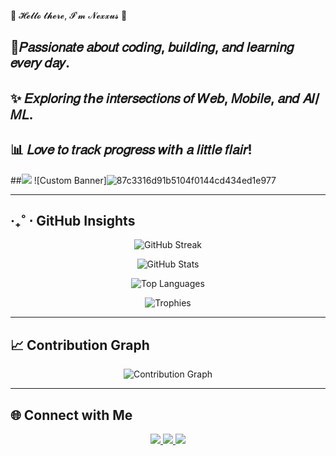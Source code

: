 🎐 𝓗𝓮𝓵𝓵𝓸 𝓽𝓱𝓮𝓻𝓮, 𝓘'𝓶 𝓝𝓮𝔁𝔁𝓾𝓼 🌸 

## 🎎𝑃𝑎𝑠𝑠𝑖𝑜𝑛𝑎𝑡𝑒 𝑎𝑏𝑜𝑢𝑡 𝑐𝑜𝑑𝑖𝑛𝑔, 𝑏𝑢𝑖𝑙𝑑𝑖𝑛𝑔, 𝑎𝑛𝑑 𝑙𝑒𝑎𝑟𝑛𝑖𝑛𝑔 𝑒𝑣𝑒𝑟𝑦 𝑑𝑎𝑦.
## ✨ 𝐸𝑥𝑝𝑙𝑜𝑟𝑖𝑛𝑔 𝑡ℎ𝑒 𝑖𝑛𝑡𝑒𝑟𝑠𝑒𝑐𝑡𝑖𝑜𝑛𝑠 𝑜𝑓 **𝑊𝑒𝑏, 𝑀𝑜𝑏𝑖𝑙𝑒, 𝑎𝑛𝑑 𝐴𝐼/𝑀𝐿**.
## 📊 𝐿𝑜𝑣𝑒 𝑡𝑜 𝑡𝑟𝑎𝑐𝑘 𝑝𝑟𝑜𝑔𝑟𝑒𝑠𝑠 𝑤𝑖𝑡ℎ 𝑎 𝑙𝑖𝑡𝑡𝑙𝑒 𝑓𝑙𝑎𝑖𝑟!  
##<img src="https://readme-typing-svg.herokuapp.com?font=Fira+Code&size=24&color=36BCF7&center=true&vCenter=true&width=500&lines=Hey+there!;I+am+Adhithyan+S.;Welcome+to+my+GitHub" />
![Custom Banner]![87c3316d91b5104f0144cd434ed1e977](https://github.com/user-attachments/assets/34ec20cf-6267-40dc-9025-7786a527a0c0)



---

##  ‧₊˚ ⋅ GitHub Insights  

<!-- Streak Stats -->
<p align="center">
  <img src="https://streak-stats.demolab.com?user=nexxus314&theme=radical&hide_border=true" alt="GitHub Streak"/>
</p>

<!-- GitHub Stats -->
<p align="center">
  <img src="https://github-readme-stats.vercel.app/api?username=nexxus314&show_icons=true&theme=radical&hide_border=true" alt="GitHub Stats"/>
</p>

<!-- Top Languages -->
<p align="center">
  <img src="https://github-readme-stats.vercel.app/api/top-langs/?username=nexxus314&layout=compact&theme=radical&hide_border=true" alt="Top Languages"/>
</p>

<!-- Trophies -->
<p align="center">
  <img src="https://github-profile-trophy.vercel.app/?username=nexxus314&theme=radical&no-frame=true&no-bg=true&margin-w=5" alt="Trophies"/>
</p>

---

## 📈 Contribution Graph  

<p align="center">
  <img src="https://github-readme-activity-graph.vercel.app/graph?username=nexxus314&theme=redical&hide_border=true" alt="Contribution Graph"/>
</p>

---

## 🌐 Connect with Me  

<p align="center">
<a href="https://github.com/nexxus314">
  <img src="https://img.shields.io/badge/GitHub-181717?style=for-the-badge&logo=github" />
</a>
<a href="https://www.linkedin.com/in/YOUR-LINK">
  <img src="https://img.shields.io/badge/LinkedIn-0A66C2?style=for-the-badge&logo=linkedin" />
</a>
<a href="mailto:YOUR-EMAIL">
  <img src="https://img.shields.io/badge/Email-D14836?style=for-the-badge&logo=gmail&logoColor=white" />
</a>
</p>
